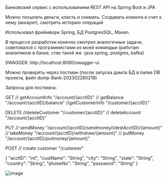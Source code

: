 Банковский сервис с использованием REST API на  Spring Boot и JPA

Можно посылать деньги, класть и снимать. Создавать клиента и счет к нему (аккаунт), смотреть историю операций

Использовал фреймворк Spring, БД PostgresSQL, Maven.

В процессе разработки конечно смотрел аналогичные задачи, советовался с программистами из моей командыи (работаю аналитиком в банке, стек такой же -java spring, postgres, kafka)

SWAGGER:  http://localhost:8080/swagger-ui.

Можно проверять через постман (после запуска дампа БД в папке DB проекта, файл dump-Bank-202302280219)

Запросы для постмана:

GET
// getAccountInfo	"/account/{acctID}"
// getBalance	"/account/{acctID}/balance"
//getCustomerInfo "/customer/{acctID}"

DELETE
//deleteCustomer "/customer/{acctID}"
// deleteAccount	"/account/{acctID}"

PUT
// sendMoney "/account/{acctID}/sendmoney/{destAcctID}/{amount}"
// takeMoney	"/account/{acctID}/withdraw/{amount}"
// putMoney  "/account/{acctID}/putmoney/{amount}"

POST
// create customer "/customer"

{
     "acctID": "int",
	"custName": "String",
	"city": "String",
	"state": "String",
	"country": "String",
	"phoneNo": "String",
	"password": "String"
}

![image](https://user-images.githubusercontent.com/90287274/221712348-ae238654-f815-4089-9c56-79ae752f2481.png)
